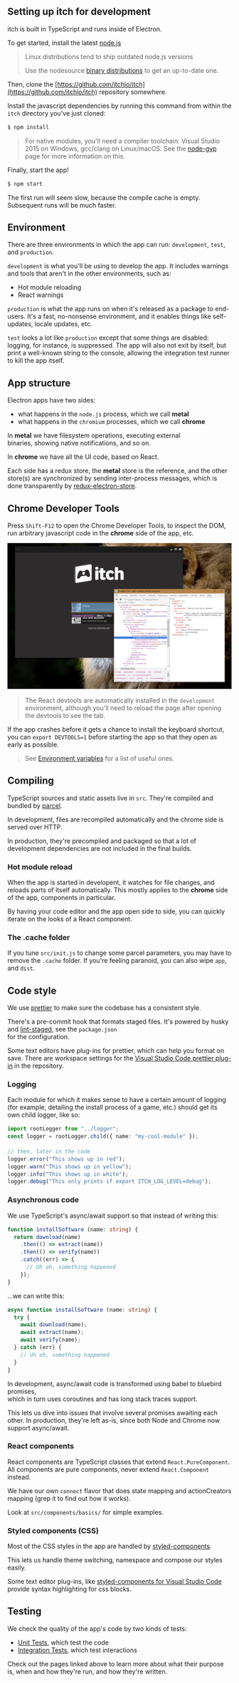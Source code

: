 ## Setting up itch for development

itch is built in TypeScript and runs inside of Electron.

To get started, install the latest [node.js](https://nodejs.org/)

> Linux distributions tend to ship outdated node.js versions
>
> Use the nodesource [binary distributions](https://github.com/nodesource/distributions/) to get an up-to-date one.

Then, clone the [https://github.com/itchio/itch](https://github.com/itchio/itch) repository somewhere.

Install the javascript dependencies by running this command from within the `itch` directory you've just cloned:

```bash
$ npm install
```

> For native modules, you'll need a compiler toolchain: Visual Studio 2015 on Windows, gcc/clang on Linux/macOS. See the [node-gyp](https://github.com/nodejs/node-gyp) page for more information on this.

Finally, start the app!

```bash
$ npm start
```

The first run will seem slow, because the compile cache is empty. Subsequent runs will be much faster.

## Environment

There are three environments in which the app can run: `development`, `test`, and `production`.

`development` is what you'll be using to develop the app. It includes warnings and tools that aren't in the other environments, such as:

* Hot module reloading  
* React warnings

`production` is what the app runs on when it's released as a package to end-users. It's a fast, no-nonsense environment, and it enables things like self-updates, locale updates, etc.

`test` looks a lot like `production` except that some things are disabled: logging, for instance, is suppressed. The app will also not exit by itself, but print a well-known string to the console, allowing the integration test runner to kill the app itself.

## App structure

Electron apps have two sides:

* what happens in the `node.js` process, which we call **metal**
* what happens in the `chromium` processes, which we call **chrome**

In **metal** we have filesystem operations, executing external  
binaries, showing native notifications, and so on.

In **chrome** we have all the UI code, based on React.

Each side has a redux store, the **metal** store is the reference, and the other store\(s\) are synchronized by sending inter-process messages, which is done transparently by [redux-electron-store](https://github.com/fasterthanlime/ftl-redux-electron-store).

## Chrome Developer Tools

Press `Shift-F12` to open the Chrome Developer Tools, to inspect the DOM, run arbitrary javascript code in the **chrome** side of the app, etc.

![](/assets/react-devtools.png)

> The React devtools are automatically installed in the `development` environment, although you'll need to reload the page after opening the devtools to see the tab.

If the app crashes before it gets a chance to install the keyboard shortcut,  
you can `export DEVTOOLS=1` before starting the app so that they open as early as possible.

> See [Environment variables](/developing/environment-variables.md) for a list of useful ones.

## Compiling

TypeScript sources and static assets live in `src`. They're compiled and bundled by [parcel](https://parceljs.org/).

In development, files are recompiled automatically and the chrome side is served over HTTP.

In production, they're precompiled and packaged so that a lot of development dependencies are not included in the final builds.

### Hot module reload

When the app is started in developent, it watches for file changes, and reloads parts of itself automatically. This mostly applies to the **chrome** side of the app, components in particular.

By having your code editor and the app open side to side, you can quickly iterate on the looks of a React component.

### The .cache folder

If you tune `src/init.js` to change some parcel parameters, you may have to remove the `.cache` folder. If you're feeling paranoid, you can also wipe `app`, and `dist`.

## Code style

We use [prettier](https://www.npmjs.com/package/prettier) to make sure the codebase has a consistent style.

There's a pre-commit hook that formats staged files. It's powered by husky and [lint-staged](https://github.com/okonet/lint-staged), see the `package.json`  
for the configuration.

Some text editors have plug-ins for prettier, which can help you format on save. There are workspace settings for the [Visual Studio Code prettier plug-in](https://marketplace.visualstudio.com/items?itemName=esbenp.prettier-vscode) in the repository.

### Logging

Each module for which it makes sense to have a certain amount of logging  
\(for example, detailing the install process of a game, etc.\) should get its  
own child logger, like so:

```typescript
import rootLogger from "../logger";
const logger = rootLogger.child({ name: "my-cool-module" });

// then, later in the code
logger.error("This shows up in red");
logger.warn("This shows up in yellow");
logger.info("This shows up in white");
logger.debug("This only prints if export ITCH_LOG_LEVEL=debug");
```

### Asynchronous code

We use TypeScript's async/await support so that instead of writing this:

```typescript
function installSoftware (name: string) {
  return download(name)
    .then(() => extract(name))
    .then(() => verify(name))
    .catch((err) => {
      // Uh oh, something happened
    });
}
```

...we can write this:

```typescript
async function installSoftware (name: string) {
  try {
    await download(name);
    await extract(name);
    await verify(name);
  } catch (err) {
    // Uh oh, something happened
  }
}
```

In development, async/await code is transformed using babel to bluebird promises,  
which in turn uses coroutines and has long stack traces support.

This lets us dive into issues that involve several promises awaiting each  
other. In production, they're left as-is, since both Node and Chrome now  
support async/await.

### React components

React components are TypeScript classes that extend `React.PureComponent`. All components are pure components, never extend `React.Component` instead.

We have our own `connect` flavor that does state mapping and actionCreators mapping \(grep it to find out how it works\).

Look at `src/components/basics/` for simple examples.

### Styled components \(CSS\)

Most of the CSS styles in the app are handled by [styled-components](https://github.com/styled-components/styled-components).

This lets us handle theme switching, namespace and compose our styles easily.

Some text editor plug-ins, like [styled-components for Visual Studio Code](https://marketplace.visualstudio.com/items?itemName=jpoissonnier.vscode-styled-components) provide syntax highlighting for css blocks.

## Testing

We check the quality of the app's code by two kinds of tests:

* [Unit Tests](unit-tests.md), which test the code
* [Integration Tests](integration-tests.md), which test interactions

Check out the pages linked above to learn more about what their purpose is, when and how they're run, and how they're written.

